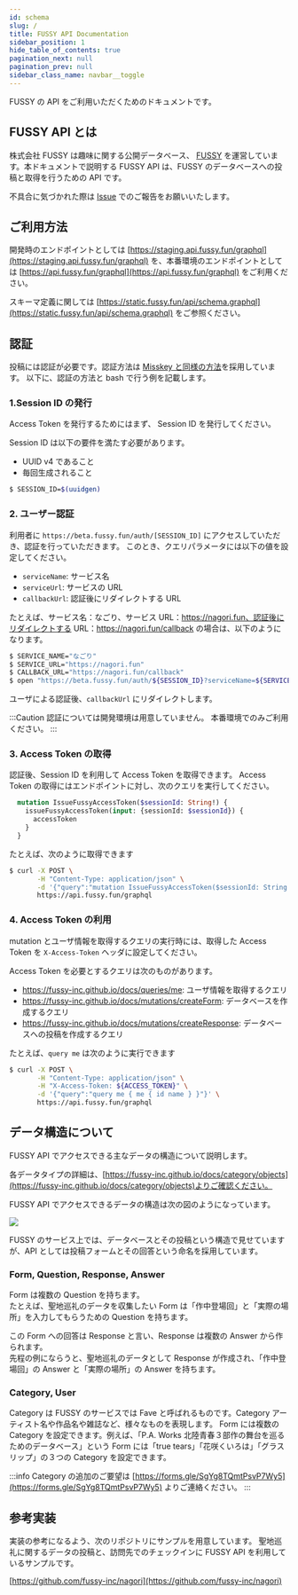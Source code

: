 ```yaml
---
id: schema
slug: /
title: FUSSY API Documentation
sidebar_position: 1
hide_table_of_contents: true
pagination_next: null
pagination_prev: null
sidebar_class_name: navbar__toggle
---
```


FUSSY の API をご利用いただくためのドキュメントです。

## FUSSY API とは
株式会社 FUSSY は趣味に関する公開データベース、 [FUSSY](https://beta.fussy.fun) を運営しています。本ドキュメントで説明する FUSSY API は、FUSSY のデータベースへの投稿と取得を行うための API です。

不具合に気づかれた際は [Issue](https://github.com/fussy-inc/docs/issues) でのご報告をお願いいたします。

## ご利用方法
開発時のエンドポイントとしては [https://staging.api.fussy.fun/graphql](https://staging.api.fussy.fun/graphql) を、本番環境のエンドポイントとしては [https://api.fussy.fun/graphql](https://api.fussy.fun/graphql) をご利用ください。

スキーマ定義に関しては [https://static.fussy.fun/api/schema.graphql](https://static.fussy.fun/api/schema.graphql) をご参照ください。


## 認証

投稿には認証が必要です。認証方法は [Misskey と同様の方法](https://misskey-hub.net/docs/api/)を採用しています。
以下に、認証の方法と bash で行う例を記載します。

### 1.Session ID の発行
Access Token を発行するためにはまず、 Session ID を発行してください。

Session ID は以下の要件を満たす必要があります。

- UUID v4 であること
- 毎回生成されること

```bash
$ SESSION_ID=$(uuidgen)
```

### 2. ユーザー認証

利用者に `https://beta.fussy.fun/auth/[SESSION_ID]` にアクセスしていただき、認証を行っていただきます。
このとき、クエリパラメータには以下の値を設定してください。

- `serviceName`: サービス名
- `serviceUrl`: サービスの URL
- `callbackUrl`: 認証後にリダイレクトする URL

たとえば、サービス名：なごり、サービス URL：https://nagori.fun、認証後にリダイレクトする URL：https://nagori.fun/callback の場合は、以下のようになります。

```bash
$ SERVICE_NAME="なごり"
$ SERVICE_URL="https://nagori.fun"
$ CALLBACK_URL="https://nagori.fun/callback"
$ open "https://beta.fussy.fun/auth/${SESSION_ID}?serviceName=${SERVICE_NAME}&serviceUrl=${SERVICE_URL}&callbackUrl=${CALLBACK_URL}"
```

ユーザによる認証後、`callbackUrl` にリダイレクトします。

:::Caution
認証については開発環境は用意していません。
本番環境でのみご利用ください。
:::


### 3. Access Token の取得

認証後、Session ID を利用して Access Token を取得できます。
Access Token の取得にはエンドポイントに対し、次のクエリを実行してください。

```graphql
  mutation IssueFussyAccessToken($sessionId: String!) {
    issueFussyAccessToken(input: {sessionId: $sessionId}) {
      accessToken
    }
  }
```

たとえば、次のように取得できます

```bash
$ curl -X POST \
       -H "Content-Type: application/json" \
       -d '{"query":"mutation IssueFussyAccessToken($sessionId: String!) {\n  issueFussyAccessToken(input: {sessionId: $sessionId}) {\n    accessToken\n  }\n}\n","variables":{"sessionId":"'"${SESSION_ID}"'"}}' \
       https://api.fussy.fun/graphql
```


### 4. Access Token の利用
mutation とユーザ情報を取得するクエリの実行時には、取得した Access Token を `X-Access-Token` ヘッダに設定してください。

Access Token を必要とするクエリは次のものがあります。
- https://fussy-inc.github.io/docs/queries/me: ユーザ情報を取得するクエリ
- https://fussy-inc.github.io/docs/mutations/createForm: データベースを作成するクエリ
- https://fussy-inc.github.io/docs/mutations/createResponse: データベースへの投稿を作成するクエリ

たとえば、`query me` は次のように実行できます

```bash
$ curl -X POST \
       -H "Content-Type: application/json" \
       -H "X-Access-Token: ${ACCESS_TOKEN}" \
       -d '{"query":"query me { me { id name } }"}' \
       https://api.fussy.fun/graphql
```

## データ構造について
FUSSY API でアクセスできる主なデータの構造について説明します。

各データタイプの詳細は、[https://fussy-inc.github.io/docs/category/objects](https://fussy-inc.github.io/docs/category/objects)よりご確認ください。

FUSSY API でアクセスできるデータの構造は次の図のようになっています。

![](https://d1stpor4o81wuq.cloudfront.net/api/docs/images/system-description.png)

FUSSY のサービス上では、データベースとその投稿という構造で見せていますが、API としては投稿フォームとその回答という命名を採用しています。

### Form, Question, Response, Answer
Form は複数の Question を持ちます。<br />
たとえば、聖地巡礼のデータを収集したい Form は「作中登場回」と「実際の場所」を入力してもらうための Question を持ちます。

この Form への回答は Response と言い、Response は複数の Answer から作られます。<br />
先程の例にならうと、聖地巡礼のデータとして Response が作成され、「作中登場回」の Answer と「実際の場所」の Answer を持ちます。

### Category, User
Category は FUSSY のサービスでは Fave と呼ばれるものです。Category アーティスト名や作品名や雑誌など、様々なものを表現します。
Form には複数の Category を設定できます。例えば、「P.A. Works 北陸青春３部作の舞台を巡るためのデータベース」という Form には「true tears」「花咲くいろは」「グラスリップ」の３つの Category を設定できます。

:::info
Category の追加のご要望は [https://forms.gle/SgYg8TQmtPsvP7Wy5](https://forms.gle/SgYg8TQmtPsvP7Wy5) よりご連絡ください。
:::

## 参考実装
実装の参考になるよう、次のリポジトリにサンプルを用意しています。
聖地巡礼に関するデータの投稿と、訪問先でのチェックインに FUSSY API を利用しているサンプルです。

[https://github.com/fussy-inc/nagori](https://github.com/fussy-inc/nagori)
